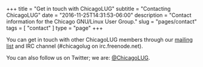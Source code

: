 +++
title = "Get in touch with ChicagoLUG"
subtitle = "Contacting ChicagoLUG"
date = "2016-11-25T14:31:53-06:00"
description = "Contact information for the Chicago GNU/Linux User Group."
slug = "pages/contact"
tags = [ "contact" ]
type = "page"
+++

You can get in touch with other ChicagoLUG members through our [mailing list](https://lists.chicagolug.org/)
and IRC channel (#chicagolug on irc.freenode.net).

You can also follow us on Twitter; we are:
[@ChicagoLUG](https://twitter.com/ChicagoLUG).